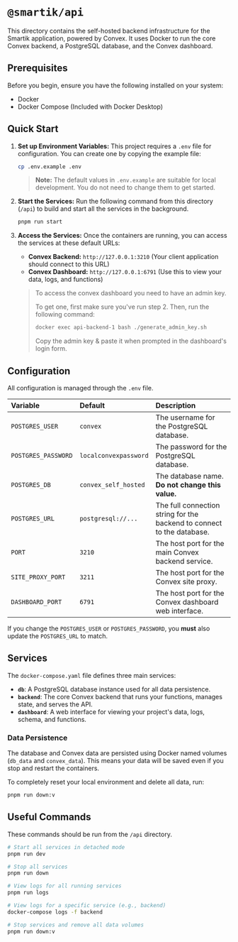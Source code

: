 # `@smartik/api`

This directory contains the self-hosted backend infrastructure for the Smartik application, powered by Convex. It uses Docker to run the core Convex backend, a PostgreSQL database, and the Convex dashboard.

## Prerequisites

Before you begin, ensure you have the following installed on your system:

- Docker
- Docker Compose (Included with Docker Desktop)

## Quick Start

1.  **Set up Environment Variables:**
    This project requires a `.env` file for configuration. You can create one by copying the example file:
    ```bash
    cp .env.example .env
    ```
    > **Note:** The default values in `.env.example` are suitable for local development. You do not need to change them to get started.

2.  **Start the Services:**
    Run the following command from this directory (`/api`) to build and start all the services in the background.
    ```bash
    pnpm run start
    ```

3.  **Access the Services:**
    Once the containers are running, you can access the services at these default URLs:
    -   **Convex Backend:** `http://127.0.0.1:3210` (Your client application should connect to this URL)
    -   **Convex Dashboard:** `http://127.0.0.1:6791` (Use this to view your data, logs, and functions)
    
    > To access the convex dashboard you need to have an admin key.
    > 
    > To get one, first make sure you've run step 2. Then, run the following command:
    > 
    > ```bash
    > docker exec api-backend-1 bash ./generate_admin_key.sh
    > ```
    > Copy the admin key & paste it when prompted in the dashboard's login form.
    

## Configuration

All configuration is managed through the `.env` file.

| Variable | Default | Description |
| :--- | :--- | :--- |
| `POSTGRES_USER` | `convex` | The username for the PostgreSQL database. |
| `POSTGRES_PASSWORD` | `localconvexpassword` | The password for the PostgreSQL database. |
| `POSTGRES_DB` | `convex_self_hosted` | The database name. **Do not change this value.** |
| `POSTGRES_URL` | `postgresql://...` | The full connection string for the backend to connect to the database. |
| `PORT` | `3210` | The host port for the main Convex backend service. |
| `SITE_PROXY_PORT` | `3211` | The host port for the Convex site proxy. |
| `DASHBOARD_PORT` | `6791` | The host port for the Convex dashboard web interface. |

If you change the `POSTGRES_USER` or `POSTGRES_PASSWORD`, you **must** also update the `POSTGRES_URL` to match.

## Services

The `docker-compose.yaml` file defines three main services:

-   **`db`**: A PostgreSQL database instance used for all data persistence.
-   **`backend`**: The core Convex backend that runs your functions, manages state, and serves the API.
-   **`dashboard`**: A web interface for viewing your project's data, logs, schema, and functions.

### Data Persistence

The database and Convex data are persisted using Docker named volumes (`db_data` and `convex_data`). This means your data will be saved even if you stop and restart the containers.

To completely reset your local environment and delete all data, run:
```bash
pnpm run down:v
```

## Useful Commands

These commands should be run from the `/api` directory.

```bash
# Start all services in detached mode
pnpm run dev

# Stop all services
pnpm run down

# View logs for all running services
pnpm run logs

# View logs for a specific service (e.g., backend)
docker-compose logs -f backend

# Stop services and remove all data volumes
pnpm run down:v
```
